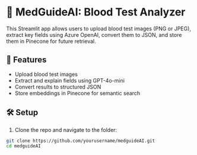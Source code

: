 # 🧪 MedGuideAI: Blood Test Analyzer

This Streamlit app allows users to upload blood test images (PNG or JPEG), extract key fields using Azure OpenAI, convert them to JSON, and store them in Pinecone for future retrieval.

## 🚀 Features

- Upload blood test images
- Extract and explain fields using GPT-4o-mini
- Convert results to structured JSON
- Store embeddings in Pinecone for semantic search

## 🛠 Setup

1. Clone the repo and navigate to the folder:

```bash
git clone https://github.com/yourusername/medguideAI.git
cd medguideAI